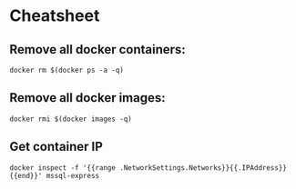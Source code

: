 # Cheatsheet

## Remove all docker containers:
```
docker rm $(docker ps -a -q)
```

## Remove all docker images:
```
docker rmi $(docker images -q)
```

## Get container IP
```
docker inspect -f '{{range .NetworkSettings.Networks}}{{.IPAddress}}{{end}}' mssql-express
```
